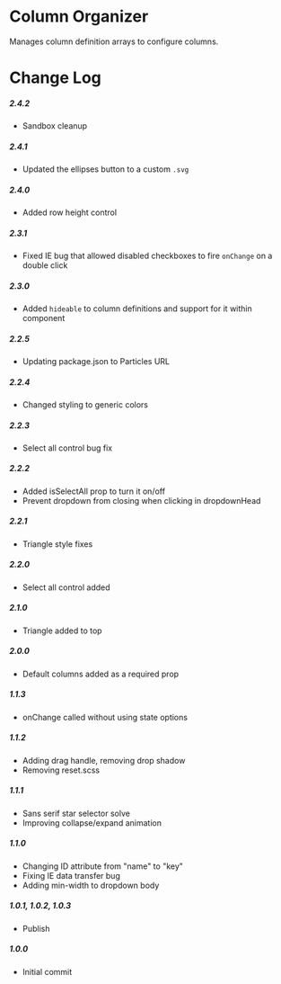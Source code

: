 # Column Organizer

Manages column definition arrays to configure columns.

# Change Log

##### 2.4.2
- Sandbox cleanup

##### 2.4.1
- Updated the ellipses button to a custom `.svg`

##### 2.4.0
- Added row height control

##### 2.3.1
- Fixed IE bug that allowed disabled checkboxes to fire `onChange` on a double click

##### 2.3.0
- Added `hideable` to column definitions and support for it within component

##### 2.2.5
- Updating package.json to Particles URL

##### 2.2.4
- Changed styling to generic colors

##### 2.2.3
- Select all control bug fix

##### 2.2.2
- Added isSelectAll prop to turn it on/off
- Prevent dropdown from closing when clicking in dropdownHead

##### 2.2.1
- Triangle style fixes

##### 2.2.0
- Select all control added

##### 2.1.0
- Triangle added to top

##### 2.0.0
- Default columns added as a required prop

##### 1.1.3
- onChange called without using state options

##### 1.1.2
- Adding drag handle, removing drop shadow
- Removing reset.scss

##### 1.1.1
- Sans serif star selector solve
- Improving collapse/expand animation

##### 1.1.0
- Changing ID attribute from "name" to "key"
- Fixing IE data transfer bug
- Adding min-width to dropdown body

##### 1.0.1, 1.0.2, 1.0.3
- Publish

##### 1.0.0
- Initial commit
